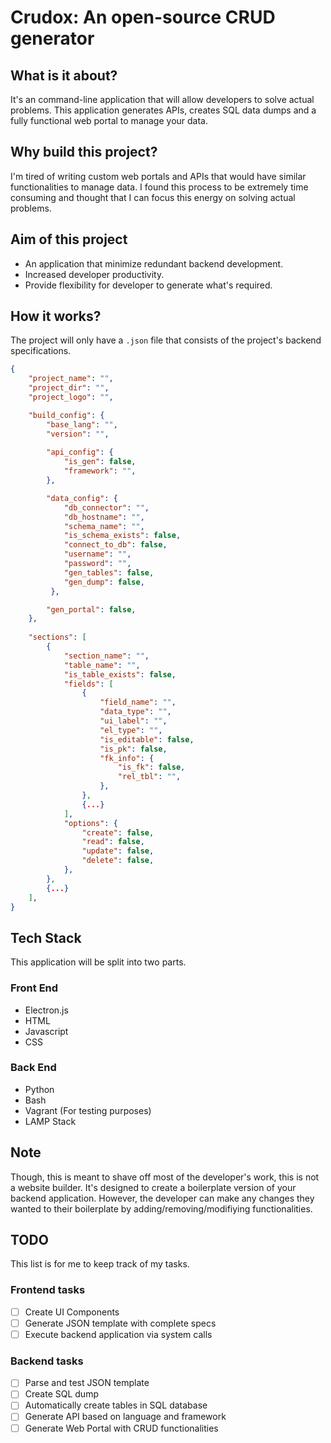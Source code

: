 # Crudox: An open-source CRUD generator

## What is it about?
It's an command-line application that will allow developers to solve actual problems. This application generates APIs, creates SQL data dumps and a fully functional web portal to manage your data.

## Why build this project?
I'm tired of writing custom web portals and APIs that would have similar functionalities to manage data. I found this process to be extremely time consuming and thought that I can focus this energy on solving actual problems.

## Aim of this project
- An application that minimize redundant backend development.
- Increased developer productivity.
- Provide flexibility for developer to generate what's required.

## How it works?
The project will only have a `.json` file that consists of the project's backend specifications.

```json
{
    "project_name": "",
    "project_dir": "",
    "project_logo": "",

    "build_config": {
        "base_lang": "",
        "version": "",
        
        "api_config": {
            "is_gen": false,
            "framework": "",
        },

        "data_config": {
            "db_connector": "",
            "db_hostname": "",
            "schema_name": "",
            "is_schema_exists": false,
            "connect_to_db": false,
            "username": "",
            "password": "",
            "gen_tables": false,
            "gen_dump": false,
         },

        "gen_portal": false,
    },
    
    "sections": [
        {
            "section_name": "",
            "table_name": "",
            "is_table_exists": false,
            "fields": [
                {
                    "field_name": "",
                    "data_type": "",
                    "ui_label": "",
                    "el_type": "",
                    "is_editable": false,
                    "is_pk": false,
                    "fk_info": {
                        "is_fk": false,
                        "rel_tbl": "",
                    },
                },
                {...}
            ],
            "options": {
                "create": false,
                "read": false,
                "update": false,
                "delete": false,
            },
        },
        {...}
    ],
}
```

## Tech Stack
This application will be split into two parts.

### Front End
- Electron.js
- HTML
- Javascript
- CSS

### Back End
- Python
- Bash
- Vagrant (For testing purposes)
- LAMP Stack

## Note
Though, this is meant to shave off most of the developer's work, this is not a website builder. It's designed to create a boilerplate version of your backend application. However, the developer can make any changes they wanted to their boilerplate by adding/removing/modifiying functionalities.

## TODO
This list is for me to keep track of my tasks.

### Frontend tasks
- [ ] Create UI Components
- [ ] Generate JSON template with complete specs
- [ ] Execute backend application via system calls

### Backend tasks
- [ ] Parse and test JSON template
- [ ] Create SQL dump
- [ ] Automatically create tables in SQL database
- [ ] Generate API based on language and framework
- [ ] Generate Web Portal with CRUD functionalities